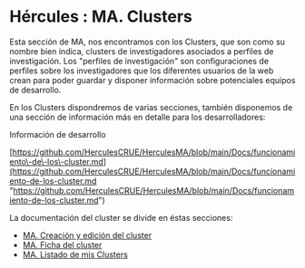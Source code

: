 # Hércules : MA. Clusters



Esta sección de MA, nos encontramos con los Clusters, que son como su nombre bien indica, clusters de investigadores asociados a perfiles de investigación. Los "perfiles de investigación" son configuraciones de perfiles sobre los investigadores que los diferentes usuarios de la web crean para poder guardar y disponer información sobre potenciales equipos de desarrollo.

En los Clusters dispondremos de varias secciones, también disponemos de una sección de información más en detalle para los desarrolladores:

Información de desarrollo

[https://github.com/HerculesCRUE/HerculesMA/blob/main/Docs/funcionamiento\-de\-los\-cluster.md](https://github.com/HerculesCRUE/HerculesMA/blob/main/Docs/funcionamiento-de-los-cluster.md "https://github.com/HerculesCRUE/HerculesMA/blob/main/Docs/funcionamiento-de-los-cluster.md")

  


La documentación del cluster se divide en éstas secciones:  


* [MA. Creación y edición del cluster](https://confluence.um.es/confluence/pages/viewpage.action?pageId=581304451&src=contextnavpagetreemode "https://confluence.um.es/confluence/pages/viewpage.action?pageId=581304451&src=contextnavpagetreemode")
* [MA. Ficha del cluster](https://confluence.um.es/confluence/display/HERCULES/MA.+Ficha+del+cluster?src=contextnavpagetreemode "https://confluence.um.es/confluence/display/HERCULES/MA.+Ficha+del+cluster?src=contextnavpagetreemode")
* [MA. Listado de mis Clusters](https://confluence.um.es/confluence/display/HERCULES/MA.+Listado+de+mis+Clusters?src=contextnavpagetreemode "https://confluence.um.es/confluence/display/HERCULES/MA.+Listado+de+mis+Clusters?src=contextnavpagetreemode")




